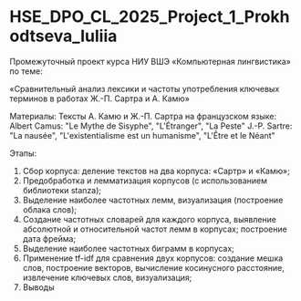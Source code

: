# HSE_DPO_CL_2025_Project_1_Prokhodtseva_Iuliia

Промежуточный проект курса НИУ ВШЭ «Компьютерная лингвистика» по теме:

«Сравнительный анализ лексики и частоты употребления ключевых терминов в работах Ж.-П. Сартра и А. Камю»


Материалы:
Тексты А. Камю и Ж.-П. Сартра на французском языке: 
Albert Camus: "Le Mythe de Sisyphe", "L'Étranger", "La Peste"
J.-P. Sartre: "La nausée", "L'existentialisme est un humanisme", "L'Être et le Néant"


Этапы: 
1. Сбор корпуса: деление текстов на два корпуса: «Сартр» и «Камю»;
2. Предобработка и лемматизация корпусов (с использованием библиотеки stanza);
3. Выделение наиболее частотных лемм, визуализация (построение облака слов); 
4. Создание частотных словарей для каждого корпуса, выявление абсолютной и относительной частот лемм в корпусах; построение дата фрейма;
5. Выделение наиболее частотных биграмм в корпусах;
6. Применение tf-idf для сравнения двух корпусов: создание мешка слов, построение векторов, вычисление косинусного расстояние, извлечение ключевых слов, визуализация;
7. Выводы 
